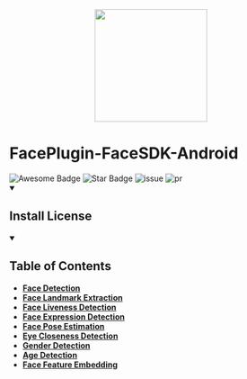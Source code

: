 <div align="center">
<img alt="" src="https://github.com/Faceplugin-ltd/FaceRecognition-Javascript/assets/160750757/657130a9-50f2-486d-b6d5-b78bcec5e6e2.png" width=200/>
</div>

# FacePlugin-FaceSDK-Android
<div align="left">
<img src="https://cdn.rawgit.com/sindresorhus/awesome/d7305f38d29fed78fa85652e3a63e154dd8e8829/media/badge.svg" alt="Awesome Badge"/>
<img src="https://img.shields.io/static/v1?label=%F0%9F%8C%9F&message=If%20Useful&style=style=flat&color=BC4E99" alt="Star Badge"/>
<img src="https://img.shields.io/github/issues/genderev/assassin" alt="issue"/>
<img src="https://img.shields.io/github/issues-pr/genderev/assassin" alt="pr"/>
</div>

<details open>
<summary><h2>Install License</h2></summary>

<img alt="" src="https://github.com/Faceplugin-ltd/FacePlugin-FaceSDK-Android/assets/160750757/8e94d641-7faf-4b86-9fd0-428f993f6a20.png"/>

</details>

<details open>
<summary><h2>Table of Contents</h2></summary>

* **[Face Detection](#face-detection)**
* **[Face Landmark Extraction](#face-landmark-extraction)**
* **[Face Liveness Detection](#face-expression-detection)**
* **[Face Expression Detection](#face-expression-detection)**
* **[Face Pose Estimation](#face-pose-estimation)**
* **[Eye Closeness Detection](#eye-closeness-detection)**
* **[Gender Detection](#gender-detection)**
* **[Age Detection](#age-detection)**
* **[Face Feature Embedding](#face-recognition)**

</details>
